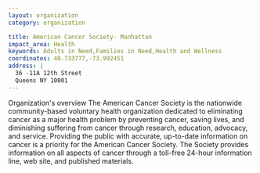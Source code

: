 ```yaml
---
layout: organization
category: organization

title: American Cancer Society- Manhattan
impact_area: Health
keywords: Adults in Need,Families in Need,Health and Wellness
coordinates: 40.733777,-73.992451
address: |
  36 -11A 12th Street
  Queens NY 10001
---
```

Organization's overview
The American Cancer Society is the nationwide community-based voluntary health organization dedicated to eliminating cancer as a major health problem by preventing cancer, saving lives, and diminishing suffering from cancer through research, education, advocacy, and service. Providing the public with accurate, up-to-date information on cancer is a priority for the American Cancer Society.  The Society provides information on all aspects of cancer through a toll-free 24-hour information line, web site, and published materials.
